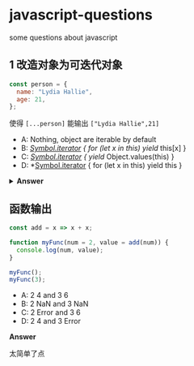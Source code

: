 # javascript-questions

some questions about javascript

## 1 改造对象为可迭代对象

```js
const person = {
  name: "Lydia Hallie",
  age: 21,
};
```

使得 `[...person]` 能输出 `["Lydia Hallie",21]`

- A: Nothing, object are iterable by default
- B: *[Symbol.iterator]() { for (let x in this) yield* this[x] }
- C: *[Symbol.iterator]() { yield* Object.values(this) }
- D: *[Symbol.iterator]() { for (let x in this) yield this }

<details>
<summary><b>Answer</b></summary>
<p>

#### Answer: C

```js
var person = {
  name: "Lydia Hallie",
  age: 21,
  *[Symbol.iterator]() {
    yield* Object.values(this);
  },
};
以后我每天来打击你们一遍;
```

</p>
</details>


## 函数输出

```js
const add = x => x + x;

function myFunc(num = 2, value = add(num)) {
  console.log(num, value);
}

myFunc();
myFunc(3);
```

- A: 2 4 and 3 6
- B: 2 NaN and 3 NaN
- C: 2 Error and 3 6
- D: 2 4 and 3 Error

<detail>
<summary>
<strong>Answer</strong>  
</summary> 
<p>太简单了点</p>
</detail>